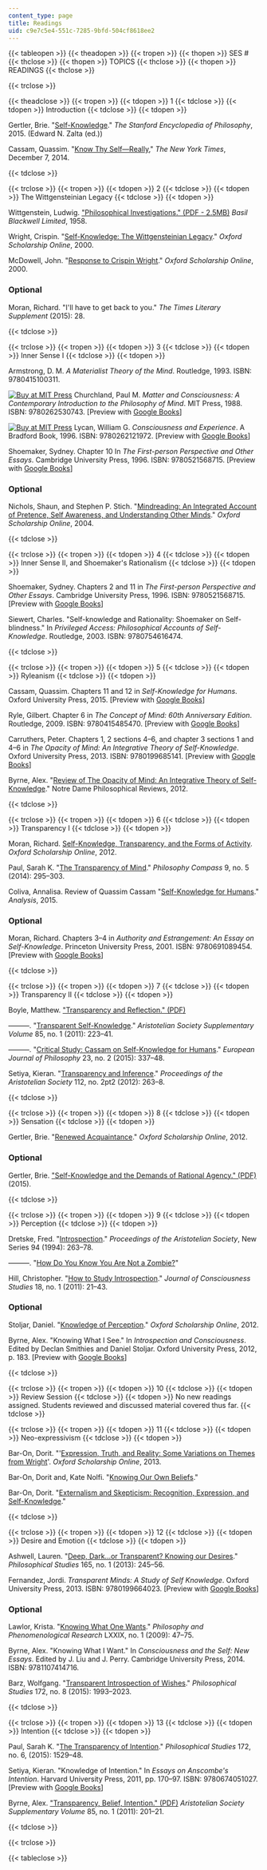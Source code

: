 ```yaml
---
content_type: page
title: Readings
uid: c9e7c5e4-551c-7285-9bfd-504cf8618ee2
---
```


{{< tableopen >}}
{{< theadopen >}}
{{< tropen >}}
{{< thopen >}}
SES #
{{< thclose >}}
{{< thopen >}}
TOPICS
{{< thclose >}}
{{< thopen >}}
READINGS
{{< thclose >}}

{{< trclose >}}

{{< theadclose >}}
{{< tropen >}}
{{< tdopen >}}
1
{{< tdclose >}}
{{< tdopen >}}
Introduction
{{< tdclose >}}
{{< tdopen >}}


Gertler, Brie. "[Self-Knowledge](http://plato.stanford.edu/archives/sum2015/entries/self-knowledge/)." _The Stanford Encyclopedia of Philosophy_, 2015. (Edward N. Zalta (ed.))

Cassam, Quassim. "[Know Thy Self—Really](http://nyti.ms/1zf9pFY)," _The New York Times_, December 7, 2014.


{{< tdclose >}}

{{< trclose >}}
{{< tropen >}}
{{< tdopen >}}
2
{{< tdclose >}}
{{< tdopen >}}
The Wittgensteinian Legacy
{{< tdclose >}}
{{< tdopen >}}


Wittgenstein, Ludwig. ["Philosophical Investigations." (PDF - 2.5MB)](http://static1.squarespace.com/static/54889e73e4b0a2c1f9891289/t/564b61a4e4b04eca59c4d232/1447780772744/Ludwig.Wittgenstein.-.Philosophical.Investigations.pdf) _Basil Blackwell Limited_, 1958.

Wright, Crispin. "[Self-Knowledge: The Wittgensteinian Legacy](http://dx.doi.org/10.1093/0199241406.003.0002)." _Oxford Scholarship Online_, 2000.

McDowell, John. "[Response to Crispin Wright](http://dx.doi.org/10.1093/0199241406.003.0003)." _Oxford Scholarship Online_, 2000.

### Optional

Moran, Richard. "I'll have to get back to you." _The Times Literary Supplement_ (2015): 28.


{{< tdclose >}}

{{< trclose >}}
{{< tropen >}}
{{< tdopen >}}
3
{{< tdclose >}}
{{< tdopen >}}
Inner Sense I
{{< tdclose >}}
{{< tdopen >}}


Armstrong, D. M. _A Materialist Theory of the Mind_. Routledge, 1993. ISBN: 9780415100311.

[![Buy at MIT Press](/images/mp_logo.gif)](https://mitpress.mit.edu/9780262530743) Churchland, Paul M. _Matter and Consciousness: A Contemporary Introduction to the Philosophy of Mind_. MIT Press, 1988. ISBN: 9780262530743. \[Preview with [Google Books](http://books.google.com/books?id=_7CBvggqOE4C&pg=PAfrontcover)\]

[![Buy at MIT Press](/images/mp_logo.gif)](https://mitpress.mit.edu/9780262121972) Lycan, William G. _Consciousness and Experience_. A Bradford Book, 1996. ISBN: 9780262121972. \[Preview with [Google Books](http://books.google.com/books?id=buqx0Q3K1S8C&pg=PAfrontcover)\]

Shoemaker, Sydney. Chapter 10 In _The First-person Perspective and Other Essays_. Cambridge University Press, 1996. ISBN: 9780521568715. \[Preview with [Google Books](http://books.google.com/books?id=uwfIt6gxZzgC&pg=PA201#v=onepage)\]

### Optional

Nichols, Shaun, and Stephen P. Stich. "[Mindreading: An Integrated Account of Pretence, Self Awareness, and Understanding Other Minds](http://dx.doi.org/10.1093/0198236107.001.0001)." _Oxford Scholarship Online_, 2004.


{{< tdclose >}}

{{< trclose >}}
{{< tropen >}}
{{< tdopen >}}
4
{{< tdclose >}}
{{< tdopen >}}
Inner Sense II, and Shoemaker's Rationalism
{{< tdclose >}}
{{< tdopen >}}


Shoemaker, Sydney. Chapters 2 and 11 in _The First-person Perspective and Other Essays_. Cambridge University Press, 1996. ISBN: 9780521568715. \[Preview with [Google Books](http://books.google.com/books?id=uwfIt6gxZzgC&pg=PA25#v=onepage)\]

Siewert, Charles. "Self-knowledge and Rationality: Shoemaker on Self-blindness." In _Privileged Access: Philosophical Accounts of Self-Knowledge_. Routledge, 2003. ISBN: 9780754616474.


{{< tdclose >}}

{{< trclose >}}
{{< tropen >}}
{{< tdopen >}}
5
{{< tdclose >}}
{{< tdopen >}}
Ryleanism
{{< tdclose >}}
{{< tdopen >}}


Cassam, Quassim. Chapters 11 and 12 in _Self-Knowledge for Humans_. Oxford University Press, 2015. \[Preview with [Google Books](http://books.google.com/books?id=KogbBQAAQBAJ&pg=PA137#v=onepage)\]

Ryle, Gilbert. Chapter 6 in _The Concept of Mind: 60th Anniversary Edition_. Routledge, 2009. ISBN: 9780415485470. \[Preview with [Google Books](http://books.google.com/books?id=YXN4AgAAQBAJ&pg=PA136#v=onepage)\]

Carruthers, Peter. Chapters 1, 2 sections 4–6, and chapter 3 sections 1 and 4–6 in _The Opacity of Mind: An Integrative Theory of Self-Knowledge_. Oxford University Press, 2013. ISBN: 9780199685141. \[Preview with [Google Books](http://books.google.com/books?id=H_yU-s4bM-8C&pg=PA1#v=onepage)\]

Byrne, Alex. "[Review of The Opacity of Mind: An Integrative Theory of Self-Knowledge](http://ndpr.nd.edu/news/30799-the-opacity-of-mind-an-integrative-theory-of-self-knowledge/)." Notre Dame Philosophical Reviews, 2012.


{{< tdclose >}}

{{< trclose >}}
{{< tropen >}}
{{< tdopen >}}
6
{{< tdclose >}}
{{< tdopen >}}
Transparency I
{{< tdclose >}}
{{< tdopen >}}


Moran, Richard. [Self-Knowledge, Transparency, and the Forms of Activity](http://dx.doi.org/10.1093/acprof:oso/9780199744794.003.0008). _Oxford Scholarship Online_, 2012.

Paul, Sarah K. "[The Transparency of Mind](http://dx.doi.org/10.1111/phc3.12126)." _Philosophy Compass_ 9, no. 5 (2014): 295–303.

Coliva, Annalisa. Review of Quassim Cassam "[Self-Knowledge for Humans](http://dx.doi.org/10.1093/analys/anv078)." _Analysis_, 2015.

### Optional

Moran, Richard. Chapters 3–4 in _Authority and Estrangement: An Essay on Self-Knowledge_. Princeton University Press, 2001. ISBN: 9780691089454. \[Preview with [Google Books](http://books.google.com/books?id=BflOVZo7kvMC&pg=PA66#v=onepage)\]


{{< tdclose >}}

{{< trclose >}}
{{< tropen >}}
{{< tdopen >}}
7
{{< tdclose >}}
{{< tdopen >}}
Transparency II
{{< tdclose >}}
{{< tdopen >}}


Boyle, Matthew. ["Transparency and Reflection." (PDF)](https://www.tandfonline.com/doi/full/10.1080/00455091.2019.1565621)

———. "[Transparent Self-Knowledge](http://dx.doi.org/10.1111/j.1467-8349.2011.00204.x)." _Aristotelian Society Supplementary Volume_ 85, no. 1 (2011): 223–41.

———. "[Critical Study: Cassam on Self-Knowledge for Humans](http://dx.doi.org/10.1111/ejop.12117)." _European Journal of Philosophy_ 23, no. 2 (2015): 337–48.

Setiya, Kieran. "[Transparency and Inference](http://dx.doi.org/10.1111/j.1467-9264.2012.00334.x)." _Proceedings of the Aristotelian Society_ 112, no. 2pt2 (2012): 263–8.


{{< tdclose >}}

{{< trclose >}}
{{< tropen >}}
{{< tdopen >}}
8
{{< tdclose >}}
{{< tdopen >}}
Sensation
{{< tdclose >}}
{{< tdopen >}}


Gertler, Brie. "[Renewed Acquaintance](http://dx.doi.org/10.1093/acprof:oso/9780199744794.003.0004)." _Oxford Scholarship Online_, 2012.

### Optional

Gertler, Brie. ["Self-Knowledge and the Demands of Rational Agency." (PDF)](http://philpapers.org/archive/GERSAR.pdf) (2015).


{{< tdclose >}}

{{< trclose >}}
{{< tropen >}}
{{< tdopen >}}
9
{{< tdclose >}}
{{< tdopen >}}
Perception
{{< tdclose >}}
{{< tdopen >}}


Dretske, Fred. "[Introspection](http://www.jstor.org/stable/4545198)." _Proceedings of the Aristotelian Society_, New Series 94 (1994): 263–78.

———. "[How Do You Know You Are Not a Zombie?](http://consc.net/event/neh/papers/dretske2.htm)"

Hill, Christopher. "[How to Study Introspection](http://philpapers.org/rec/HILHTS)." _Journal of Consciousness Studies_ 18, no. 1 (2011): 21–43.

### Optional

Stoljar, Daniel. "[Knowledge of Perception](http://dx.doi.org/10.1093/acprof:oso/9780199744794.003.0003)." _Oxford Scholarship Online_, 2012.

Byrne, Alex. "Knowing What I See." In _Introspection and Consciousness_. Edited by Declan Smithies and Daniel Stoljar. Oxford University Press, 2012, p. 183. \[Preview with [Google Books](http://books.google.com/books?id=9CVqxvfY78EC&pg=PA183#v=onepage)\]


{{< tdclose >}}

{{< trclose >}}
{{< tropen >}}
{{< tdopen >}}
10
{{< tdclose >}}
{{< tdopen >}}
Review Session
{{< tdclose >}}
{{< tdopen >}}
No new readings assigned. Students reviewed and discussed material covered thus far.
{{< tdclose >}}

{{< trclose >}}
{{< tropen >}}
{{< tdopen >}}
11
{{< tdclose >}}
{{< tdopen >}}
Neo-expressivism
{{< tdclose >}}
{{< tdopen >}}


Bar-On, Dorit. "'[Expression, Truth, and Reality: Some Variations on Themes from Wright](http://dx.doi.org/10.1093/acprof:oso/9780199278053.003.0007)'. _Oxford Scholarship Online_, 2013.

Bar-On, Dorit and, Kate Nolfi. "[Knowing Our Own Beliefs](http://www.academia.edu/21695694/Knowing_Our_Own_Beliefs)."

Bar-On, Dorit. "[Externalism and Skepticism: Recognition, Expression, and Self-Knowledge](http://www.academia.edu/3146483/Externalism_and_Skepticism_Recognition_Expression_and_Self-Knowledge)."


{{< tdclose >}}

{{< trclose >}}
{{< tropen >}}
{{< tdopen >}}
12
{{< tdclose >}}
{{< tdopen >}}
Desire and Emotion
{{< tdclose >}}
{{< tdopen >}}


Ashwell, Lauren. "[Deep, Dark…or Transparent? Knowing our Desires](http://dx.doi.org/10.1007/s11098-012-9950-3)." _Philosophical Studies_ 165, no. 1 (2013): 245–56.

Fernandez, Jordi. _Transparent Minds: A Study of Self Knowledge_. Oxford University Press, 2013. ISBN: 9780199664023. \[Preview with [Google Books](http://books.google.com/books?id=IX9EBsK_KV0C&pg=PAfrontcover)\]

### Optional

Lawlor, Krista. "[Knowing What One Wants](http://dx.doi.org/10.1111/j.1933-1592.2009.00266.x)." _Philosophy and Phenomenological Research_ LXXIX, no. 1 (2009): 47–75.

Byrne, Alex. "Knowing What I Want." In _Consciousness and the Self: New Essays_. Edited by J. Liu and J. Perry. Cambridge University Press, 2014. ISBN: 9781107414716.

Barz, Wolfgang. "[Transparent Introspection of Wishes](http://dx.doi.org/10.1007/s11098-014-0386-9)." _Philosophical Studies_ 172, no. 8 (2015): 1993–2023.


{{< tdclose >}}

{{< trclose >}}
{{< tropen >}}
{{< tdopen >}}
13
{{< tdclose >}}
{{< tdopen >}}
Intention
{{< tdclose >}}
{{< tdopen >}}


Paul, Sarah K. "[The Transparency of Intention](http://link.springer.com/article/10.1007%2Fs11098-014-0363-3)." _Philosophical Studies_ 172, no. 6, (2015): 1529–48.

Setiya, Kieran. "Knowledge of Intention." In _Essays on Anscombe's Intention_. Harvard University Press, 2011, pp. 170–97. ISBN: 9780674051027. \[Preview with [Google Books](http://books.google.com/books?id=6YRyLrPlBN4C&pg=PA180#v=onepage)\]

Byrne, Alex. ["Transparency, Belief, Intention." (PDF)](http://aristoteliansupp.oxfordjournals.org/content/aristoteliansup/85/1/201.full.pdf) _Aristotelian Society Supplementary Volume_ 85, no. 1 (2011): 201–21.


{{< tdclose >}}

{{< trclose >}}

{{< tableclose >}}
